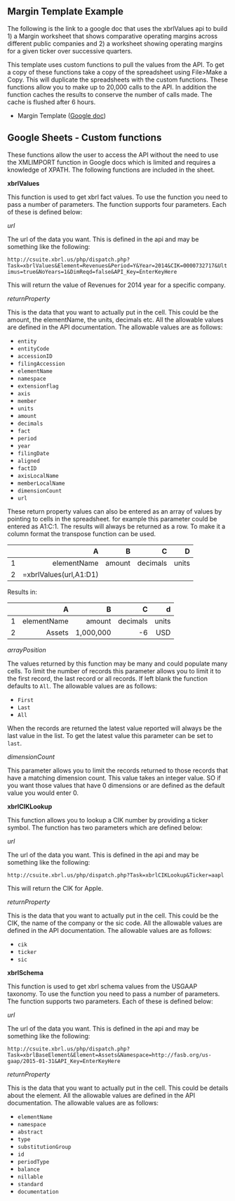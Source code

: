 Margin Template Example
--
The following is the link to a google doc that uses the xbrlValues api to build 1) a Margin worksheet that shows comparative operating margins across different public companies and 2) a worksheet showing operating margins for a given ticker over successive quarters.

This template uses custom functions to pull the values from the API.  To get a copy of these functions take a copy of the spreadsheet using File>Make a Copy. This will duplicate the spreadsheets with the custom functions.  These functions allow you to make up to 20,000 calls to the API.  In addition the function caches the results to conserve the number of calls made. The cache is flushed after 6 hours.


* Margin Template ([Google doc](https://docs.google.com/spreadsheets/d/13nOp54sRr0T9VYdVF1_FUTc8MBeb-T5Ii48UPGKKlE0/edit?usp=sharing))


Google Sheets - Custom functions
--
These functions allow the user to access the API without the need to use the XMLIMPORT function in Google docs which is limited and requires a knowledge of XPATH.  The following functions are included in the sheet.

 **xbrlValues**

This function is used to get xbrl fact values. To use the function you need to pass a number of parameters. The function supports four parameters. Each of these is defined below:

*url*

The url of the data you want.  This is defined in the api and may be something like the following:

`http://csuite.xbrl.us/php/dispatch.php?Task=xbrlValues&Element=Revenues&Period=Y&Year=2014&CIK=0000732717&Ultimus=true&NoYears=1&DimReqd=false&API_Key=EnterKeyHere`

This will return the value of Revenues for 2014 year for a specific company.

*returnProperty*

This is the data that you want to actually put in the cell. This could be the amount, the elementName, the units, decimals etc.  All the allowable values are defined in the API documentation. The allowable values are as follows:

* `entity`
* `entityCode`
* `accessionID`
* `filingAccession`
* `elementName`
* `namespace`
* `extensionflag`
* `axis`
* `member`
* `units`
* `amount`
* `decimals`
* `fact`
* `period`
* `year`
* `filingDate`
* `aligned`
* `factID`
* `axisLocalName`
* `memberLocalName`
* `dimensionCount`
* `url`

These return property values can also be entered as an array of values by pointing to cells in the spreadsheet. for example this parameter could be entered as A1:C:1.  The results will always be returned as a row.  To make it a column format the transpose function can be used.

| |A|B|C|D|
|---:|---:|---:|---:|---:|
|1|elementName|amount|decimals|units|
|2|=xbrlValues(url,A1:D1)|||||

Results in:

| |A|B|C|d|
|---:|---:|---:|---:|---:|
|1|elementName|amount|decimals|units|
|2|Assets|1,000,000|-6|USD|




*arrayPosition*

The values returned by this function may be many and could populate many cells. To limit the number of records this parameter allows you to limit it to the first record, the last record or all records. If left blank the function defaults to `All`. The allowable values are as follows:
* `First`
* `Last`
* `All`

When the records are returned the latest value reported will always be the last value in the list. To get the latest value this parameter can be set to `last`.

*dimensionCount*

This parameter allows you to limit the records returned to those records that have a matching dimension count. This value takes an integer value. SO if you want those values that have 0 dimensions or are defined as the default value you would enter 0.

 **xbrlCIKLookup**

 This function allows you to lookup a CIK number by providing a ticker symbol. The function has two parameters which are defined below:

 *url*

 The url of the data you want.  This is defined in the api and may be something like the following:

 `http://csuite.xbrl.us/php/dispatch.php?Task=xbrlCIKLookup&Ticker=aapl`

 This will return the CIK for Apple.

 *returnProperty*

 This is the data that you want to actually put in the cell. This could be the CIK, the name of the company or the sic code.  All the allowable values are defined in the API documentation. The allowable values are as follows:
 * `cik`
 * `ticker`
 * `sic`

 **xbrlSchema**

 This function is used to get xbrl schema values from the USGAAP taxonomy. To use the function you need to pass a number of parameters. The function supports two parameters. Each of these is defined below:

 *url*

 The url of the data you want.  This is defined in the api and may be something like the following:

 `http://csuite.xbrl.us/php/dispatch.php?Task=xbrlBaseElement&Element=Assets&Namespace=http://fasb.org/us-gaap/2015-01-31&API_Key=EnterKeyHere`

 *returnProperty*

 This is the data that you want to actually put in the cell. This could be details about the element.  All the allowable values are defined in the API documentation. The allowable values are as follows:
 * `elementName`
 * `namespace`
 * `abstract`
 * `type`
 * `substitutionGroup`
 * `id`
 * `periodType`
 * `balance`
 * `nillable`
 * `standard`
 * `documentation`
